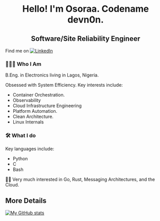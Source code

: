 # <center> Hello! I'm Osoraa. Codename **devn0n**. </center>

## <center> Software/Site Reliability Engineer </center>

Find me on [![LinkedIn][1.1]][1]

### 👨🏾‍💻 Who I Am

B.Eng. in Electronics living in Lagos, Nigeria.

Obsessed with System Efficiency. Key interests include:

- Container Orchestration.
- Observability
- Cloud Infrastructure Engineering
- Platform Automation.
- Clean Architecture.
- Linux Internals

### 🛠 What I do

Key languages include:

- Python
- C
- Bash

🤞🏾 Very much interested in Go, Rust, Messaging Architectures, and the Cloud.

## More Details

[![My GitHub stats](https://github-readme-stats.vercel.app/api?username=osoraa)](https://github.com/osoraa)

<!-- Icons -->

[1.1]: https://raw.githubusercontent.com/MartinHeinz/MartinHeinz/master/linkedin-3-16.png "LinkedIn icon"

<!-- Links to my social media accounts -->

[1]: https://linkedin.com/in/osoraa